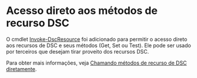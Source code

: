 # <a name="direct-access-to-dsc-resource-methods"></a>Acesso direto aos métodos de recurso DSC


O cmdlet [Invoke-DscResource](https://technet.microsoft.com/en-us/library/mt517869.aspx) foi adicionado para permitir o acesso direto aos recursos de DSC e seus métodos (Get, Set ou Test). Ele pode ser usado por terceiros que desejam tirar proveito dos recursos DSC.

Para obter mais informações, veja [Chamando métodos de recurso de DSC diretamente](https://msdn.microsoft.com/powershell/dsc/directcallresource).

